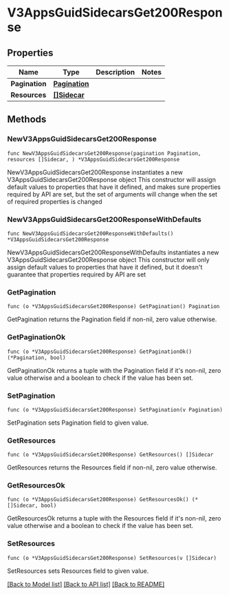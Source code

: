 # V3AppsGuidSidecarsGet200Response

## Properties

Name | Type | Description | Notes
------------ | ------------- | ------------- | -------------
**Pagination** | [**Pagination**](Pagination.md) |  | 
**Resources** | [**[]Sidecar**](Sidecar.md) |  | 

## Methods

### NewV3AppsGuidSidecarsGet200Response

`func NewV3AppsGuidSidecarsGet200Response(pagination Pagination, resources []Sidecar, ) *V3AppsGuidSidecarsGet200Response`

NewV3AppsGuidSidecarsGet200Response instantiates a new V3AppsGuidSidecarsGet200Response object
This constructor will assign default values to properties that have it defined,
and makes sure properties required by API are set, but the set of arguments
will change when the set of required properties is changed

### NewV3AppsGuidSidecarsGet200ResponseWithDefaults

`func NewV3AppsGuidSidecarsGet200ResponseWithDefaults() *V3AppsGuidSidecarsGet200Response`

NewV3AppsGuidSidecarsGet200ResponseWithDefaults instantiates a new V3AppsGuidSidecarsGet200Response object
This constructor will only assign default values to properties that have it defined,
but it doesn't guarantee that properties required by API are set

### GetPagination

`func (o *V3AppsGuidSidecarsGet200Response) GetPagination() Pagination`

GetPagination returns the Pagination field if non-nil, zero value otherwise.

### GetPaginationOk

`func (o *V3AppsGuidSidecarsGet200Response) GetPaginationOk() (*Pagination, bool)`

GetPaginationOk returns a tuple with the Pagination field if it's non-nil, zero value otherwise
and a boolean to check if the value has been set.

### SetPagination

`func (o *V3AppsGuidSidecarsGet200Response) SetPagination(v Pagination)`

SetPagination sets Pagination field to given value.


### GetResources

`func (o *V3AppsGuidSidecarsGet200Response) GetResources() []Sidecar`

GetResources returns the Resources field if non-nil, zero value otherwise.

### GetResourcesOk

`func (o *V3AppsGuidSidecarsGet200Response) GetResourcesOk() (*[]Sidecar, bool)`

GetResourcesOk returns a tuple with the Resources field if it's non-nil, zero value otherwise
and a boolean to check if the value has been set.

### SetResources

`func (o *V3AppsGuidSidecarsGet200Response) SetResources(v []Sidecar)`

SetResources sets Resources field to given value.



[[Back to Model list]](../README.md#documentation-for-models) [[Back to API list]](../README.md#documentation-for-api-endpoints) [[Back to README]](../README.md)


